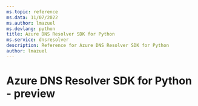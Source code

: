 ```yaml
---
ms.topic: reference
ms.data: 11/07/2022
ms.author: lmazuel
ms.devlang: python
title: Azure DNS Resolver SDK for Python
ms.service: dnsresolver
description: Reference for Azure DNS Resolver SDK for Python
author: lmazuel
---
```

# Azure DNS Resolver SDK for Python - preview